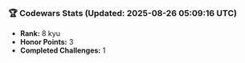 ### 🏆 Codewars Stats (Updated: 2025-08-26 05:09:16 UTC)

- **Rank:** 8 kyu
- **Honor Points:** 3
- **Completed Challenges:** 1
